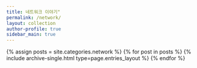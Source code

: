 ```yaml
---
title: 네트워크 이야기"
permalink: /network/
layout: collection
author-profile: true
sidebar_main: true
---
```


{% assign posts = site.categories.network %}
{% for post in posts %} {% include archive-single.html type=page.entries_layout %} {% endfor %}
